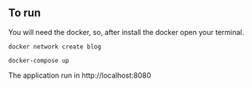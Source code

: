 ## To run
You will need the docker, so, after install the docker open your terminal.

````
docker network create blog

docker-compose up
````
The application run in http://localhost:8080